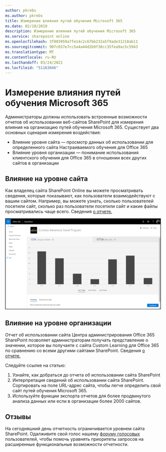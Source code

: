 ```yaml
---
author: pkrebs
ms.author: pkrebs
title: Измерение влияния путей обучения Microsoft 365
ms.date: 02/10/2019
description: Измерение влияния путей обучения Microsoft 365
ms.service: sharepoint online
ms.openlocfilehash: 3f803959a7fe14c2c67bb232a5f9ade31218ab11
ms.sourcegitcommit: 907c657e7cc5a4a44d2b9f38cc35fea9ac5c5943
ms.translationtype: MT
ms.contentlocale: ru-RU
ms.lasthandoff: 03/24/2021
ms.locfileid: "51163046"
---
```

# <a name="measuring-impact-of-microsoft-365-learning-pathways"></a>Измерение влияния путей обучения Microsoft 365

Администраторы должны использовать встроенные возможности отчетов об использовании веб-сайтов SharePoint для измерения влияния на организацию путей обучения Microsoft 365. Существует два основных сценария измерения воздействия: 
- Влияние уровня сайта — просмотр данных об использовании для определенного сайта Настраиваемого обучения для Office 365 
- Влияние уровня организации — понимание использования клиентского обучения для Office 365 в отношении всех других сайтов в организации

## <a name="site-level-impact"></a>Влияние на уровне сайта

Как владелец сайта SharePoint Online вы можете просматривать сведения, которые показывают, как пользователи взаимодействуют с вашим сайтом. Например, вы можете узнать, сколько пользователей посетили сайт, сколько раз пользователи посетили сайт и какие файлы просматривались чаще всего. Сведения [о отчете.](https://support.office.com/article/view-usage-data-for-your-sharepoint-site-2fa8ddc2-c4b3-4268-8d26-a772dc55779e) 

![cg-measureimpactreport.png](media/cg-measureimpactreport.png)

## <a name="organization-level-impact"></a>Влияние на уровне организации
Отчет об использовании сайта Центра администрирования Office 365 SharePoint позволяет администраторам получать представление о значении, которое вы получаете с сайта Custom Learning для Office 365 по сравнению со всеми другими сайтами SharePoint. Сведения [о отчете.](/office365/admin/activity-reports/sharepoint-site-usage?view=o365-worldwide)
 
Следуйте ссылке на статью: 
1. Узнайте, как добраться до отчета об использовании сайта SharePoint 
2. Интерпретация сведений об использовании сайта SharePoint. Сортировать на поле URL-адрес сайта, чтобы легче определить свой сайт путей обучения Microsoft 365. 
3. Используйте функции экспорта отчетов для более продвинутого анализа данных или если в организации более 2000 сайтов. 

## <a name="feedback"></a>Отзывы

На сегодняшний день отчетность ограничивается уровнем сайта SharePoint. Одалживите свой голос нашему [форуму голосовых](https://go.microsoft.com/fwlink/?linkid=2109552) пользователей, чтобы помочь уравнять приоритеты запросов на расширенные функциональные возможности отчетности.